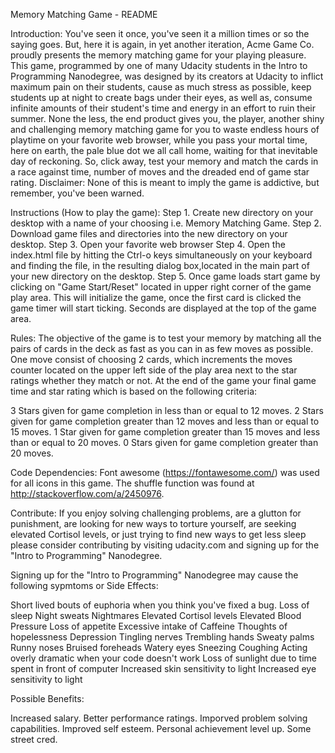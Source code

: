 Memory Matching Game - README 

Introduction: You've seen it once, you've seen it a million times or so the saying goes. But, here it is again, in yet another iteration, Acme Game Co. proudly presents the memory matching game for your playing pleasure. This game, programmed by one of many Udacity students in the Intro to Programming Nanodegree, was designed by its creators at Udacity to inflict maximum pain on their students, cause as much stress as possible, keep students up at night to create bags under their eyes, as well as, consume infinite amounts of their student's time and energy in an effort to ruin their summer. None the less, the end product gives you, the player, another shiny and challenging memory matching game for you to waste endless hours of playtime on your favorite web browser, while you pass your mortal time, here on earth, the pale blue dot we all call home, waiting for that inevitable day of reckoning. So, click away, test your memory and match the cards in a race against time, number of moves and the dreaded end of game star rating. Disclaimer: None of this is meant to imply the game is addictive, but remember, you've been warned.

Instructions (How to play the game):
Step 1. Create new directory on your desktop with a name of your choosing i.e. Memory Matching Game.
Step 2. Download game files and directories into the new directory on your desktop.
Step 3. Open your favorite web browser
Step 4. Open the index.html file by hitting the Ctrl-o keys simultaneously on your keyboard and finding the file, in the resulting dialog box,located in the main part of your new directory on the desktop.
Step 5. Once game loads start game by clicking on "Game Start/Reset" located in upper right corner of the game play area. This will initialize the game, once the first card is clicked the game timer will start ticking. Seconds are displayed at the top of the game area.

Rules: The objective of the game is to test your memory by matching all the pairs of cards in the deck as fast as you can in as few moves as possible. One move consist of choosing 2 cards, which increments the moves counter located on the upper left side of the play area next to the star ratings whether they match or not. At the end of the game your final game time and star rating which is based on the following criteria:

3 Stars given for game completion in less than or equal to 12 moves.
2 Stars given for game completion greater than 12 moves and less than or equal to 15 moves.
1 Star given for game completion greater than 15 moves and less than or equal to 20 moves.
0 Stars given for game completion greater than 20 moves.

Code Dependencies: Font awesome (https://fontawesome.com/) was used for all icons in this game. The shuffle function was found at http://stackoverflow.com/a/2450976.  


Contribute: If you enjoy solving challenging problems, are a glutton for punishment, are looking for new ways to torture yourself, are seeking elevated Cortisol levels, or just trying to find new ways to get less sleep please consider contributing by visiting udacity.com and signing up for the "Intro to Programming" Nanodegree. 

Signing up for the "Intro to Programming" Nanodegree may cause the following sypmtoms or Side Effects:

Short lived bouts of euphoria when you think you've fixed a bug.
Loss of sleep
Night sweats 
Nightmares
Elevated Cortisol levels 
Elevated Blood Pressure
Loss of appetite
Excessive intake of Caffeine
Thoughts of hopelessness
Depression
Tingling nerves
Trembling hands
Sweaty palms
Runny noses
Bruised foreheads
Watery eyes
Sneezing
Coughing
Acting overly dramatic when your code doesn't work
Loss of sunlight due to time spent in front of computer
Increased skin sensitivity to light
Increased eye sensitivity to light


Possible Benefits:

Increased salary.
Better performance ratings.
Imporved problem solving capabilities.
Improved self esteem.
Personal achievement level up.
Some street cred.

